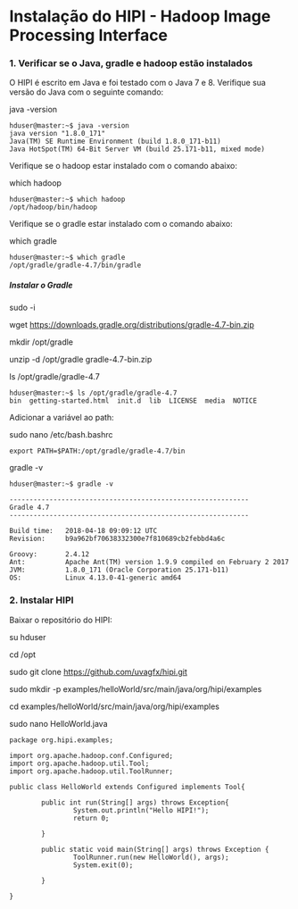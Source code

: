 # Instalação do HIPI - Hadoop Image Processing Interface


### 1. Verificar se o Java, gradle e hadoop estão instalados

O HIPI é escrito em Java e foi testado com o Java 7 e 8. Verifique sua versão do Java com o seguinte comando:

java -version

```
hduser@master:~$ java -version
java version "1.8.0_171"
Java(TM) SE Runtime Environment (build 1.8.0_171-b11)
Java HotSpot(TM) 64-Bit Server VM (build 25.171-b11, mixed mode)

```

Verifique se o hadoop estar instalado com o comando abaixo:

which hadoop

```
hduser@master:~$ which hadoop
/opt/hadoop/bin/hadoop

```
Verifique se o gradle estar instalado com o comando abaixo:

which gradle

```
hduser@master:~$ which gradle
/opt/gradle/gradle-4.7/bin/gradle

```

##### Instalar o Gradle

sudo -i

wget https://downloads.gradle.org/distributions/gradle-4.7-bin.zip

mkdir /opt/gradle

unzip -d /opt/gradle gradle-4.7-bin.zip

ls /opt/gradle/gradle-4.7

```
hduser@master:~$ ls /opt/gradle/gradle-4.7
bin  getting-started.html  init.d  lib  LICENSE  media  NOTICE

```
Adicionar a variável ao path:

sudo nano /etc/bash.bashrc 

``` 
export PATH=$PATH:/opt/gradle/gradle-4.7/bin

```
gradle -v

```
hduser@master:~$ gradle -v

------------------------------------------------------------
Gradle 4.7
------------------------------------------------------------

Build time:   2018-04-18 09:09:12 UTC
Revision:     b9a962bf70638332300e7f810689cb2febbd4a6c

Groovy:       2.4.12
Ant:          Apache Ant(TM) version 1.9.9 compiled on February 2 2017
JVM:          1.8.0_171 (Oracle Corporation 25.171-b11)
OS:           Linux 4.13.0-41-generic amd64

```
### 2. Instalar HIPI 

Baixar o repositório do HIPI:

su hduser

cd /opt

sudo git clone https://github.com/uvagfx/hipi.git




sudo mkdir -p examples/helloWorld/src/main/java/org/hipi/examples

cd examples/helloWorld/src/main/java/org/hipi/examples

sudo nano HelloWorld.java

```
package org.hipi.examples;

import org.apache.hadoop.conf.Configured;
import org.apache.hadoop.util.Tool;
import org.apache.hadoop.util.ToolRunner;

public class HelloWorld extends Configured implements Tool{

        public int run(String[] args) throws Exception{
                System.out.println("Hello HIPI!");
                return 0;

        }

        public static void main(String[] args) throws Exception {
                ToolRunner.run(new HelloWorld(), args);
                System.exit(0);

        }

}

```

